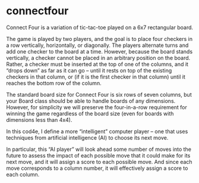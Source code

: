 # connectfour

Connect Four is a variation of tic-tac-toe played on a 6x7 rectangular board.

The game is played by two players, and the goal is to place four checkers in a row vertically, horizontally, or diagonally. The players alternate turns and add one checker to the board at a time. However, because the board stands vertically, a checker cannot be placed in an arbitrary position on the board. Rather, a checker must be inserted at the top of one of the columns, and it “drops down” as far as it can go – until it rests on top of the existing checkers in that column, or (if it is the first checker in that column) until it reaches the bottom row of the column.

The standard board size for Connect Four is six rows of seven columns, but your Board class should be able to handle boards of any dimensions. However, for simplicity we will preserve the four-in-a-row requirement for winning the game regardless of the board size (even for boards with dimensions less than 4x4).

In this cod4e, I define a more “intelligent” computer player – one that uses techniques from artificial intelligence (AI) to choose its next move.

In particular, this “AI player” will look ahead some number of moves into the future to assess the impact of each possible move that it could make for its next move, and it will assign a score to each possible move. And since each move corresponds to a column number, it will effectively assign a score to each column.





